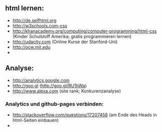 ## html lernen:
 * http://de.selfhtml.org
 * http://w3schools.com-css
 * http://khanacademy.org/computing/computer-programming/html-css (Kinder Schulstoff Amerika; gratis programmieren lernen)
 * http://udacity.com (Online Kurse der Stanford-Uni)
 * http://ocw.mit.edu
 * 
 
## Analyse:
 * http://analytics.google.com 
 * http://goo.gl (http://goo.gl/RU1hWa)
 * http://www.alexa.com (site rank; Konkurenzanalyse)
 
### Analytics und github-pages verbinden:
 * http://stackoverflow.com/questions/17207458 (am Ende des Heads in html-Seiten einbauen)
 * 
